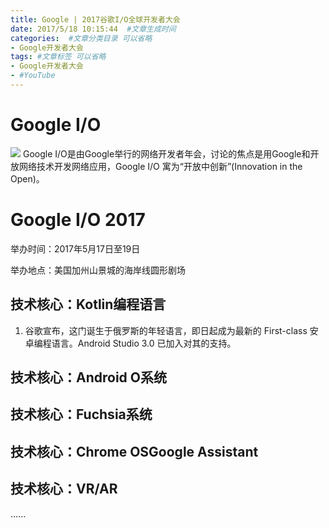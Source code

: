 ```yaml
---
title: Google | 2017谷歌I/O全球开发者大会
date: 2017/5/18 10:15:44  #文章生成时间
categories:  #文章分类目录 可以省略
- Google开发者大会
tags: #文章标签 可以省略
- Google开发者大会
- #YouTube
---
```

# Google I/O #
![](http://wx1.sinaimg.cn/large/0069VnN5ly1ffpgvakddij315o0nf4c4.jpg)
Google I/O是由Google举行的网络开发者年会，讨论的焦点是用Google和开放网络技术开发网络应用，Google I/O 寓为“开放中创新”(Innovation in the Open)。

# Google I/O 2017 #
举办时间：2017年5月17日至19日

举办地点：美国加州山景城的海岸线圆形剧场
## 技术核心：Kotlin编程语言 ##
1. 谷歌宣布，这门诞生于俄罗斯的年轻语言，即日起成为最新的 First-class 安卓编程语言。Android Studio 3.0 已加入对其的支持。

## 技术核心：Android O系统 ##

## 技术核心：Fuchsia系统 ##

## 技术核心：Chrome OSGoogle Assistant ##

## 技术核心：VR/AR ##

......
